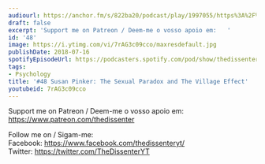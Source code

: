 ```yaml
---
audiourl: https://anchor.fm/s/822ba20/podcast/play/1997055/https%3A%2F%2Fd3ctxlq1ktw2nl.cloudfront.net%2Fproduction%2F2018-11-28%2F7647844-44100-2-8eb1fbde5a6a2.mp3
draft: false
excerpt: 'Support me on Patreon / Deem-me o vosso apoio em:   '
id: '48'
image: https://i.ytimg.com/vi/7rAG3c09cco/maxresdefault.jpg
publishDate: 2018-07-16
spotifyEpisodeUrl: https://podcasters.spotify.com/pod/show/thedissenter/episodes/48-Susan-Pinker-The-Sexual-Paradox-and-The-Village-Effect-e2repv
tags:
- Psychology
title: '#48 Susan Pinker: The Sexual Paradox and The Village Effect'
youtubeid: 7rAG3c09cco
---
```

<div class="timelinks">

Support me on Patreon / Deem-me o vosso apoio em:   
https://www.patreon.com/thedissenter

Follow me on / Sigam-me:  
Facebook: https://www.facebook.com/thedissenteryt/  
Twitter: https://twitter.com/TheDissenterYT
</div>


